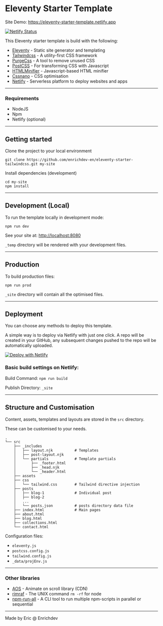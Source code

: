 # Eleventy Starter Template 



Site Demo: <https://eleventy-starter-template.netlify.app>

[![Netlify Status](https://api.netlify.com/api/v1/badges/32fff0fe-86bc-4f08-84b0-e3e3f70238da/deploy-status)](https://app.netlify.com/sites/eleventy-starter-template/deploys)

This Eleventy starter template is build with the following:

- [Eleventy](https://www.11ty.dev/) - Static site generator and templating
- [Tailwindcss](https://tailwindcss.com/) - A utility-first CSS framework
- [PurgeCss](https://purgecss.com/) - A tool to remove unused CSS
- [PostCSS](https://postcss.org/) - For transforming CSS with Javascript
- [HTMLMinifier](https://github.com/kangax/html-minifier) - Javascript-based HTML minifier
- [Cssnano](https://cssnano.co/) - CSS optimisation
- [Netlify](https://www.netlify.com/) - Serverless platform to deploy websites and apps

---

### Requirements
- NodeJS
- Npm
- Netlify (optional)

---
## Getting started


Clone the project to your local environment

```
git clone https://github.com/enrichdev-en/eleventy-starter-tailwindcss.git my-site
```
Install dependencies (development)
```
cd my-site
npm install
```
---
## Development (Local)

To run the template locally in development mode:

```
npm run dev
```
See your site at: <http://localhost:8080>

`_temp` directory will be rendered with your development files.

---
## Production

To build production files:

```
npm run prod
```

`_site` directory will contain all the optimised files.

---
## Deployment

You can choose any methods to deploy this template. 

A simple way is to deploy via Netlify with just one click. A repo will be created in your GitHub, any subsequent changes pushed to the repo will be automatically uploaded.

[![Deploy with Netlify](https://www.netlify.com/img/deploy/button.svg)](https://app.netlify.com/start/deploy?repository=https://github.com/enrichdev-en/eleventy-starter-tailwindcss)

### Basic build settings on Netlify:

Build Command: `npm run build`

Publish Directory: `_site`

---
## Structure and Customisation

Content, assets, templates and layouts are stored in the `src` directory.

These can be customised to your needs.

```
.
└── src
    ├── _includes
    │   ├── layout.njk          # Templates
    │   ├── post-layout.njk
    │   └── partials            # Template partials
    │       ├── _footer.html
    │       ├── _head.njk
    │       └── _header.html
    ├── assets
    ├── css
    │   └── tailwind.css        # Tailwind directive injection
    ├── posts
    │   ├── blog-1              # Individual post
    │   ├── blog-2
    │   ...
    │   └── posts.json          # posts directory data file
    ├── index.html              # Main pages
    ├── about.html              
    ├── blog.html
    ├── collections.html
    └── contact.html
```

Configuration files:
- `eleventy.js`
- `postcss.config.js`
- `tailwind.config.js`
- `_data/projEnv.js`

---
### Other libraries

- [AOS](https://michalsnik.github.io/aos/) - Animate on scroll library (CDN)
- [rimraf](https://github.com/isaacs/rimraf#readme) - The UNIX command `rm -rf` for node
- [npm-run-all](https://github.com/mysticatea/npm-run-all) - A CLI tool to run multiple npm-scripts in parallel or sequential

---

Made by Eric @ Enrichdev
